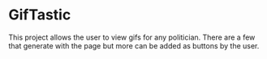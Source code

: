# GifTastic

This project allows the user to view gifs for any politician.  There are a few that generate with the page but more can be added as buttons by the user.  